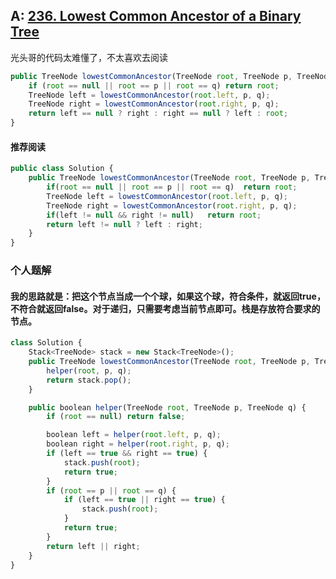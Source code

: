 ## A: [236. Lowest Common Ancestor of a Binary Tree](https://leetcode.com/problems/lowest-common-ancestor-of-a-binary-tree/)  
光头哥的代码太难懂了，不太喜欢去阅读
```javascript
public TreeNode lowestCommonAncestor(TreeNode root, TreeNode p, TreeNode q) {
    if (root == null || root == p || root == q) return root;
    TreeNode left = lowestCommonAncestor(root.left, p, q);
    TreeNode right = lowestCommonAncestor(root.right, p, q);
    return left == null ? right : right == null ? left : root;
}
```

#### 推荐阅读
```javascript
public class Solution {
    public TreeNode lowestCommonAncestor(TreeNode root, TreeNode p, TreeNode q) {
        if(root == null || root == p || root == q)  return root;
        TreeNode left = lowestCommonAncestor(root.left, p, q);
        TreeNode right = lowestCommonAncestor(root.right, p, q);
        if(left != null && right != null)   return root;
        return left != null ? left : right;
    }
}
```
### 个人题解 
#### 我的思路就是：把这个节点当成一个个球，如果这个球，符合条件，就返回true，不符合就返回false。对于递归，只需要考虑当前节点即可。栈是存放符合要求的节点。
```javascript
class Solution {
    Stack<TreeNode> stack = new Stack<TreeNode>();
    public TreeNode lowestCommonAncestor(TreeNode root, TreeNode p, TreeNode q) {
        helper(root, p, q);
        return stack.pop();
    }

    public boolean helper(TreeNode root, TreeNode p, TreeNode q) {
        if (root == null) return false;

        boolean left = helper(root.left, p, q);
        boolean right = helper(root.right, p, q);
        if (left == true && right == true) {
            stack.push(root);
            return true;
        }
        if (root == p || root == q) {
            if (left == true || right == true) {
                stack.push(root);
            }
            return true; 
        }
        return left || right;
    }
}
```
